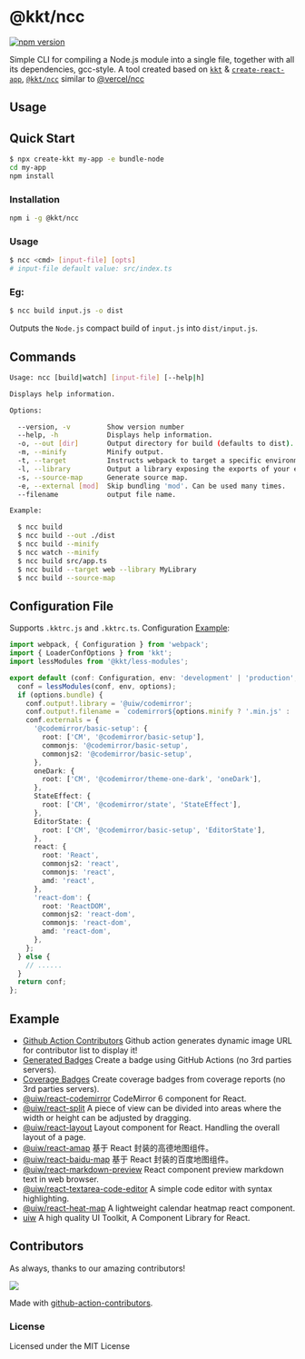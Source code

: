 @kkt/ncc
===

[![npm version](https://img.shields.io/npm/v/@kkt/ncc.svg)](https://www.npmjs.com/package/@kkt/ncc)

Simple CLI for compiling a Node.js module into a single file, together with all its dependencies, gcc-style. A tool created based on [`kkt`](https://github.com/kktjs/kkt) & [`create-react-app`](https://github.com/facebook/create-react-app), [`@kkt/ncc`](https://www.npmjs.com/package/@kkt/ncc) similar to [@vercel/ncc](https://www.npmjs.com/package/@vercel/ncc)

## Usage

## Quick Start

```bash
$ npx create-kkt my-app -e bundle-node
cd my-app
npm install
```

### Installation

```bash
npm i -g @kkt/ncc
```

### Usage

```bash
$ ncc <cmd> [input-file] [opts]
# input-file default value: src/index.ts
```

### Eg:

```bash
$ ncc build input.js -o dist
```

Outputs the `Node.js` compact build of `input.js` into `dist/input.js`.

## Commands

```bash
Usage: ncc [build|watch] [input-file] [--help|h]

Displays help information.

Options:

  --version, -v         Show version number
  --help, -h            Displays help information.
  -o, --out [dir]       Output directory for build (defaults to dist).
  -m, --minify          Minify output.
  -t, --target          Instructs webpack to target a specific environment (defaults to node14).
  -l, --library         Output a library exposing the exports of your entry point. The parameter "--target=web" works.
  -s, --source-map      Generate source map.
  -e, --external [mod]  Skip bundling 'mod'. Can be used many times.
  --filename            output file name.

Example:

  $ ncc build
  $ ncc build --out ./dist
  $ ncc build --minify
  $ ncc watch --minify
  $ ncc build src/app.ts
  $ ncc build --target web --library MyLibrary
  $ ncc build --source-map
```

## Configuration File

Supports `.kktrc.js` and `.kktrc.ts`. Configuration [Example](https://github.com/uiwjs/react-codemirror/blob/880754a18ace17f40571330985d85e7eca770351/.kktrc.ts#L11-L74):

```typescript
import webpack, { Configuration } from 'webpack';
import { LoaderConfOptions } from 'kkt';
import lessModules from '@kkt/less-modules';

export default (conf: Configuration, env: 'development' | 'production', options: LoaderConfOptions) => {
  conf = lessModules(conf, env, options);
  if (options.bundle) {
    conf.output!.library = '@uiw/codemirror';
    conf.output!.filename = `codemirror${options.minify ? '.min.js' : '.js'}`;
    conf.externals = {
      '@codemirror/basic-setup': {
        root: ['CM', '@codemirror/basic-setup'],
        commonjs: '@codemirror/basic-setup',
        commonjs2: '@codemirror/basic-setup',
      },
      oneDark: {
        root: ['CM', '@codemirror/theme-one-dark', 'oneDark'],
      },
      StateEffect: {
        root: ['CM', '@codemirror/state', 'StateEffect'],
      },
      EditorState: {
        root: ['CM', '@codemirror/basic-setup', 'EditorState'],
      },
      react: {
        root: 'React',
        commonjs2: 'react',
        commonjs: 'react',
        amd: 'react',
      },
      'react-dom': {
        root: 'ReactDOM',
        commonjs2: 'react-dom',
        commonjs: 'react-dom',
        amd: 'react-dom',
      },
    };
  } else {
    // ......
  }
  return conf;
};

```

## Example

- [Github Action Contributors](https://github.com/jaywcjlove/github-action-contributors) Github action generates dynamic image URL for contributor list to display it!
- [Generated Badges](https://github.com/jaywcjlove/generated-badges) Create a badge using GitHub Actions (no 3rd parties servers).
- [Coverage Badges](https://github.com/jaywcjlove/coverage-badges-cli) Create coverage badges from coverage reports (no 3rd parties servers).
- [@uiw/react-codemirror](https://github.com/uiwjs/react-codemirror) CodeMirror 6 component for React.
- [@uiw/react-split](https://github.com/uiwjs/react-split) A piece of view can be divided into areas where the width or height can be adjusted by dragging.
- [@uiw/react-layout](https://github.com/uiwjs/react-layout) Layout component for React. Handling the overall layout of a page.
- [@uiw/react-amap](https://github.com/uiwjs/react-amap) 基于 React 封装的高德地图组件。
- [@uiw/react-baidu-map](https://github.com/uiwjs/react-baidu-map) 基于 React 封装的百度地图组件。
- [@uiw/react-markdown-preview](https://github.com/uiwjs/react-markdown-preview) React component preview markdown text in web browser. 
- [@uiw/react-textarea-code-editor](https://github.com/uiwjs/react-textarea-code-editor) A simple code editor with syntax highlighting.
- [@uiw/react-heat-map](https://github.com/uiwjs/react-heat-map) A lightweight calendar heatmap react component.
- [uiw](https://github.com/uiwjs/uiw) A high quality UI Toolkit, A Component Library for React.

## Contributors

As always, thanks to our amazing contributors!

<a href="https://github.com/kktjs/kkt/graphs/contributors">
  <img src="https://kktjs.github.io/kkt/CONTRIBUTORS.svg" />
</a>

Made with [github-action-contributors](https://github.com/jaywcjlove/github-action-contributors).

### License

Licensed under the MIT License
